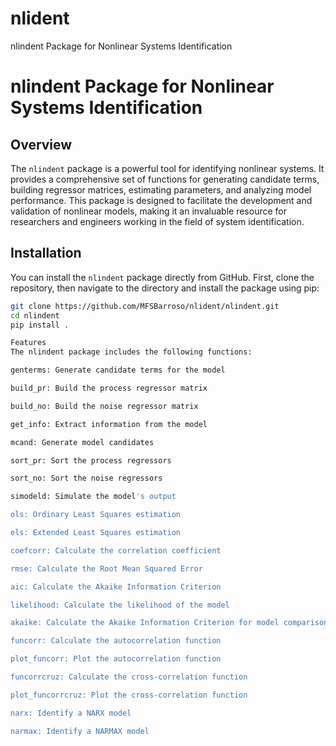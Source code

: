 # nlident
nlindent Package for Nonlinear Systems Identification
# nlindent Package for Nonlinear Systems Identification

## Overview

The `nlindent` package is a powerful tool for identifying nonlinear systems. It provides a comprehensive set of functions for generating candidate terms, building regressor matrices, estimating parameters, and analyzing model performance. This package is designed to facilitate the development and validation of nonlinear models, making it an invaluable resource for researchers and engineers working in the field of system identification.

## Installation

You can install the `nlindent` package directly from GitHub. First, clone the repository, then navigate to the directory and install the package using pip:

```bash
git clone https://github.com/MFSBarroso/nlident/nlindent.git
cd nlindent
pip install .

Features
The nlindent package includes the following functions:

genterms: Generate candidate terms for the model

build_pr: Build the process regressor matrix

build_no: Build the noise regressor matrix

get_info: Extract information from the model

mcand: Generate model candidates

sort_pr: Sort the process regressors

sort_no: Sort the noise regressors

simodeld: Simulate the model's output

ols: Ordinary Least Squares estimation

els: Extended Least Squares estimation

coefcorr: Calculate the correlation coefficient

rmse: Calculate the Root Mean Squared Error

aic: Calculate the Akaike Information Criterion

likelihood: Calculate the likelihood of the model

akaike: Calculate the Akaike Information Criterion for model comparison

funcorr: Calculate the autocorrelation function

plot_funcorr: Plot the autocorrelation function

funcorrcruz: Calculate the cross-correlation function

plot_funcorrcruz: Plot the cross-correlation function

narx: Identify a NARX model

narmax: Identify a NARMAX model



